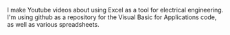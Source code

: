 I make Youtube videos about using Excel as a tool for electrical engineering. I'm using github as a repository for the Visual Basic for Applications code, as well as various spreadsheets.
